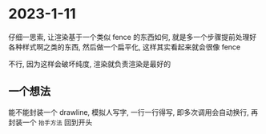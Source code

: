 # 2023-1-11

仔细一思索, 让渲染基于一个类似 fence 的东西如何, 就是多一个步骤提前处理好各种样式啊之类的东西, 然后做一个扁平化, 这样其实看起来就会很像 fence

不行, 因为这样会破坏纯度, 渲染就负责渲染是最好的

## 一个想法

能不能封装一个 drawline, 模拟人写字, 一行一行得写, 即多次调用会自动换行, 再封装一个 `抬手方法` 回到开头
